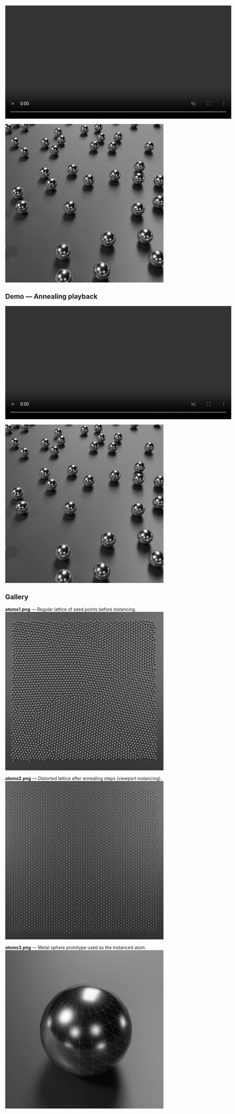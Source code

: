 
<video src="../../docs/media/recocido_720p.mp4"
       width="720"
       autoplay
       loop
       muted
       playsinline
       controls></video>

<p>
  <a href="../../docs/media/recocido_720p.mp4">
    <img src="../../docs/media/recocido_poster.jpg" alt="Annealing animation (click to open video)">
  </a>
</p>

## Demo — Annealing playback

<video src="../../docs/media/recocido_720p.mp4"
       width="720"
       autoplay
       loop
       muted
       playsinline
       controls></video>

<p>
  <a href="../../docs/media/recocido_720p.mp4">
    <img src="../../docs/media/recocido_poster.jpg" alt="Annealing animation (click to open video)">
  </a>
</p>

## Gallery

**atoms1.png** — Regular lattice of seed points before instancing.  
![atoms1](../../docs/media/atoms1.png)

**atoms2.png** — Distorted lattice after annealing steps (viewport instancing).  
![atoms2](../../docs/media/atoms2.png)

**atoms3.png** — Metal sphere prototype used as the instanced atom.  
![atoms3](../../docs/media/atoms3.png)
